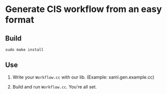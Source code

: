 # Generate CIS workflow from an easy format

## Build

```
sudo make install
```

## Use

1. Write your `Workflow.cc` with our lib. (Example: xaml.gen.example.cc) 

2. Build and run `Workflow.cc`. You're all set. 
